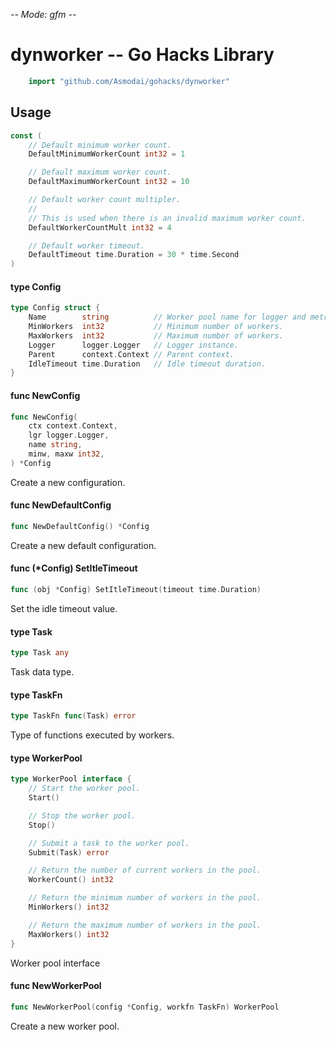 -*- Mode: gfm -*-

# dynworker -- Go Hacks Library

```go
    import "github.com/Asmodai/gohacks/dynworker"
```

## Usage

```go
const (
	// Default minimum worker count.
	DefaultMinimumWorkerCount int32 = 1

	// Default maximum worker count.
	DefaultMaximumWorkerCount int32 = 10

	// Default worker count multipler.
	//
	// This is used when there is an invalid maximum worker count.
	DefaultWorkerCountMult int32 = 4

	// Default worker timeout.
	DefaultTimeout time.Duration = 30 * time.Second
)
```

#### type Config

```go
type Config struct {
	Name        string          // Worker pool name for logger and metrics.
	MinWorkers  int32           // Minimum number of workers.
	MaxWorkers  int32           // Maximum number of workers.
	Logger      logger.Logger   // Logger instance.
	Parent      context.Context // Parent context.
	IdleTimeout time.Duration   // Idle timeout duration.
}
```


#### func  NewConfig

```go
func NewConfig(
	ctx context.Context,
	lgr logger.Logger,
	name string,
	minw, maxw int32,
) *Config
```
Create a new configuration.

#### func  NewDefaultConfig

```go
func NewDefaultConfig() *Config
```
Create a new default configuration.

#### func (*Config) SetItleTimeout

```go
func (obj *Config) SetItleTimeout(timeout time.Duration)
```
Set the idle timeout value.

#### type Task

```go
type Task any
```

Task data type.

#### type TaskFn

```go
type TaskFn func(Task) error
```

Type of functions executed by workers.

#### type WorkerPool

```go
type WorkerPool interface {
	// Start the worker pool.
	Start()

	// Stop the worker pool.
	Stop()

	// Submit a task to the worker pool.
	Submit(Task) error

	// Return the number of current workers in the pool.
	WorkerCount() int32

	// Return the minimum number of workers in the pool.
	MinWorkers() int32

	// Return the maximum number of workers in the pool.
	MaxWorkers() int32
}
```

Worker pool interface

#### func  NewWorkerPool

```go
func NewWorkerPool(config *Config, workfn TaskFn) WorkerPool
```
Create a new worker pool.
